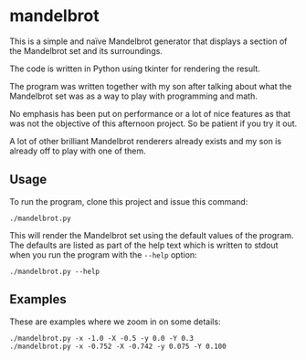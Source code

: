 mandelbrot
==========
This is a simple and naïve Mandelbrot generator that displays a section of the
Mandelbrot set and its surroundings.

The code is written in Python using tkinter for rendering the result.

The program was written together with my son after talking about what
the Mandelbrot set was as a way to play with programming and math.

No emphasis has been put on performance or a lot of nice features as that was
not the objective of this afternoon project. So be patient if you try it out.

A lot of other brilliant Mandelbrot renderers already exists and my son is
already off to play with one of them.

Usage
-----
To run the program, clone this project and issue this command:

    ./mandelbrot.py

This will render the Mandelbrot set using the default values of the program.
The defaults are listed as part of the help text which is written to stdout
when you run the program with the `--help` option:

    ./mandelbrot.py --help

Examples
--------
These are examples where we zoom in on some details:

    ./mandelbrot.py -x -1.0 -X -0.5 -y 0.0 -Y 0.3
    ./mandelbrot.py -x -0.752 -X -0.742 -y 0.075 -Y 0.100
